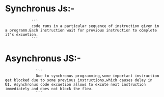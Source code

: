 # Synchronus Js:-
                ```
                code runs in a particular sequence of instruction given in a programm.Each instruction wait for previous instruction to complete it's excuetion.
                ```
# Asynchronus JS:-
                  ```
                  Due to synchronus programming,some important instruction get blocked due to some previous instructions,which causes delay in UI. Asynchronus code excuetion allows to excute next instruction immediately and does not block the flow.
                  ``` 
